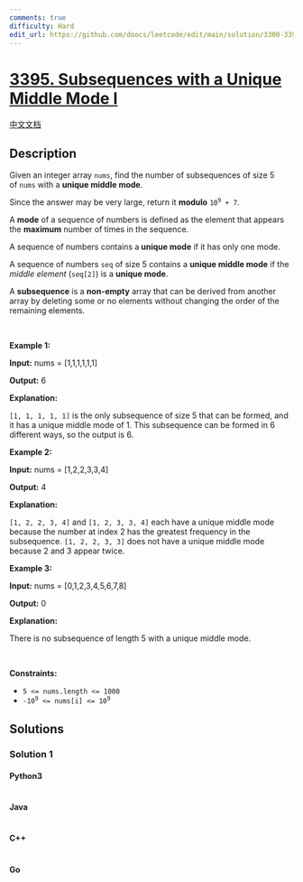 ```yaml
---
comments: true
difficulty: Hard
edit_url: https://github.com/doocs/leetcode/edit/main/solution/3300-3399/3395.Subsequences%20with%20a%20Unique%20Middle%20Mode%20I/README_EN.md
---
```


<!-- problem:start -->

# [3395. Subsequences with a Unique Middle Mode I](https://leetcode.com/problems/subsequences-with-a-unique-middle-mode-i)

[中文文档](/solution/3300-3399/3395.Subsequences%20with%20a%20Unique%20Middle%20Mode%20I/README.md)

## Description

<!-- description:start -->

<p>Given an integer array <code>nums</code>, find the number of subsequences of size 5 of&nbsp;<code>nums</code> with a <strong>unique middle mode</strong>.</p>

<p>Since the answer may be very large, return it <strong>modulo</strong> <code>10<sup>9</sup> + 7</code>.</p>

<p>A <strong>mode</strong> of a sequence of numbers is defined as the element that appears the <strong>maximum</strong> number of times in the sequence.</p>

<p>A sequence of numbers contains a<strong> unique mode</strong> if it has only one mode.</p>

<p>A sequence of numbers <code>seq</code> of size 5 contains a <strong>unique middle mode</strong> if the <em>middle element</em> (<code>seq[2]</code>) is a <strong>unique mode</strong>.</p>

<p>A <strong>subsequence</strong> is a <b>non-empty</b> array that can be derived from another array by deleting some or no elements without changing the order of the remaining elements.</p>

<p>&nbsp;</p>
<p><strong class="example">Example 1:</strong></p>

<div class="example-block">
<p><strong>Input:</strong> <span class="example-io">nums = [1,1,1,1,1,1]</span></p>

<p><strong>Output:</strong> <span class="example-io">6</span></p>

<p><strong>Explanation:</strong></p>

<p><code>[1, 1, 1, 1, 1]</code> is the only subsequence of size 5 that can be formed, and it has a unique middle mode of 1. This subsequence can be formed in 6 different ways, so the output is 6.&nbsp;</p>
</div>

<p><strong class="example">Example 2:</strong></p>

<div class="example-block">
<p><strong>Input:</strong> <span class="example-io">nums = [1,2,2,3,3,4]</span></p>

<p><strong>Output:</strong> <span class="example-io">4</span></p>

<p><strong>Explanation:</strong></p>

<p><code>[1, 2, 2, 3, 4]</code> and <code>[1, 2, 3, 3, 4]</code>&nbsp;each have a unique middle mode because the number at index 2 has the greatest frequency in the subsequence. <code>[1, 2, 2, 3, 3]</code> does not have a unique middle mode because 2 and 3 appear twice.</p>
</div>

<p><strong class="example">Example 3:</strong></p>

<div class="example-block">
<p><strong>Input:</strong> <span class="example-io">nums = [0,1,2,3,4,5,6,7,8]</span></p>

<p><strong>Output:</strong> <span class="example-io">0</span></p>

<p><strong>Explanation:</strong></p>

<p>There is no subsequence of length 5 with a unique middle mode.</p>
</div>

<p>&nbsp;</p>
<p><strong>Constraints:</strong></p>

<ul>
	<li><code>5 &lt;= nums.length &lt;= 1000</code></li>
	<li><code><font face="monospace">-10<sup>9</sup> &lt;= nums[i] &lt;= 10<sup>9</sup></font></code></li>
</ul>

<!-- description:end -->

## Solutions

<!-- solution:start -->

### Solution 1

<!-- tabs:start -->

#### Python3

```python

```

#### Java

```java

```

#### C++

```cpp

```

#### Go

```go

```

<!-- tabs:end -->

<!-- solution:end -->

<!-- problem:end -->
